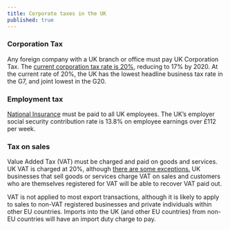 ```yaml
---
title: Corporate taxes in the UK
published: true
---
```


### Corporation Tax

Any foreign company with a UK branch or office must pay UK Corporation Tax. The [current corporation tax rate is 20%](https://www.gov.uk/corporation-tax-rates/rates), reducing to 17% by 2020. At the current rate of 20%, the UK has the lowest headline business tax rate in the G7, and joint lowest in the G20. 

### Employment tax

[National Insurance](https://www.gov.uk/national-insurance/overview) must be paid to all UK employees. The UK’s employer social security contribution rate is 13.8% on employee earnings over £112 per week. 

### Tax on sales

Value Added Tax (VAT) must be charged and paid on goods and services. UK VAT is charged at 20%, although [there are some exceptions.](https://www.gov.uk/guidance/rates-of-vat-on-different-goods-and-services) UK businesses that sell goods or services charge VAT on sales and customers who are themselves registered for VAT will be able to recover VAT paid out.  

VAT is not applied to most export transactions, although it is likely to apply to sales to non-VAT registered businesses and private individuals within other EU countries. Imports into the UK (and other EU countries) from non-EU countries will have an import duty charge to pay.
